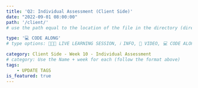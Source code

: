 ```yaml
---
title: 'Q2: Individual Assessment (Client Side)'
date: "2022-09-01 08:00:00"
path: '/client/'
# use the path equal to the location of the file in the directory (directory structure)

type: '💻 CODE ALONG'
# type options: 👩🏽‍🏫 LIVE LEARNING SESSION, ℹ️ INFO, 🎥 VIDEO, 💻 CODE ALONG, 🥼LAB, ↩️ REVIEW/NOTES, 👥 GROUP LEARNING, 👷🏼‍♂️ GROUP PROJECT, 🧠 ASSESSMENT, 📝 ASSIGNMENT

category: Client Side - Week 10 - Individual Assessment
# category: Use the Name + week for each (follow the format above)
tags: 
    - UPDATE TAGS
is_featured: true
---
```

